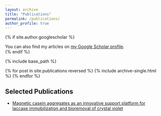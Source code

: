 ```yaml
---
layout: archive
title: "Publications"
permalink: /publications/
author_profile: true
---
```


{% if site.author.googlescholar %}
  <div class="wordwrap">
    You can also find my articles on 
    <a href="{{site.author.googlescholar}}" target="_blank">my Google Scholar profile</a>.
  </div>
{% endif %}

{% include base_path %}

{% for post in site.publications reversed %}
  {% include archive-single.html %}
{% endfor %}

## Selected Publications

- [Magnetic casein aggregates as an innovative support platform for laccase immobilization and bioremoval of crystal violet](https://www.sciencedirect.com/science/article/pii/S014181302102729X?casa_token=UNvdFNLvbikAAAAA:zCtBivQmEuEGBftyYCTRaqMnt_lPEZ8vW7Fi2z8aQ9Bzfnqr2HmU3FEfCZ_aDHnfFfNEuFexyg)

